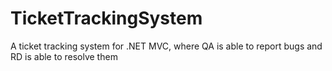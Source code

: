# TicketTrackingSystem
A ticket tracking system for .NET MVC, where QA is able to report bugs and RD is able to resolve them
